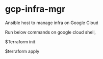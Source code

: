 # gcp-infra-mgr
Ansible host to manage infra on Google Cloud

Run below commands on google cloud shell,

$Terraform init

$terraform apply
